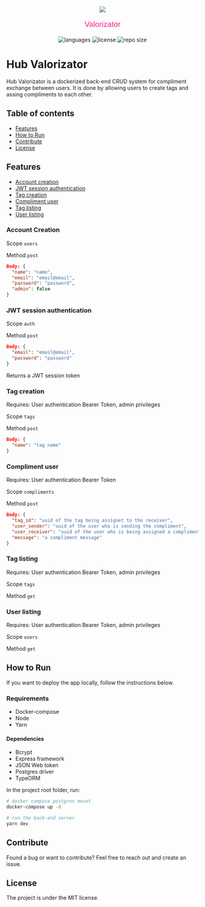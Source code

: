 <div align="center" style="margin-bottom:8px">
  <img src="https://www.ahub.tech/_next/image?url=%2Fimg%2Flogo.png&w=384&q=75" />
  <p style="font-size:20px;color:#F72589;font-family:sans-serif" align="center" >Valorizator</p>
  <img src="https://img.shields.io/github/languages/count/vcwild/hub_valorizator?color=%23F72589&style=flat-square" alt="languages" />
  <img src="https://img.shields.io/github/license/vcwild/hub_valorizator?color=%23F72589&style=flat-square" alt="license" />
  <img src="https://img.shields.io/github/repo-size/vcwild/hub_valorizator?color=%23F72589&style=flat-square" alt="repo size" />
</div>

# Hub Valorizator

Hub Valorizator is a dockerized back-end CRUD system for compliment exchange between users. It is done by allowing users to create tags and assing compliments to each other.

## Table of contents

- [Features](#features)
- [How to Run](#how-to-run)
- [Contribute](#contribute)
- [License](#license)

## Features

- [Account creation](#account-creation)
- [JWT session authentication](#jwt-session-authentication)
- [Tag creation](#tag-creation)
- [Compliment user](#compliment-user)
- [Tag listing](#tag-listing)
- [User listing](#user-listing)

### Account Creation

Scope `users`

Method `post`

```json
Body: {
  "name": "name",
  "email": "email@email",
  "password": "password",
  "admin": false
}
```

### JWT session authentication

Scope `auth`

Method `post`

```json
Body: {
  "email": "email@email",
  "password": "password"
}
```

Returns a JWT session token

### Tag creation

Requires: User authentication Bearer Token, admin privileges

Scope `tags`

Method `post`

```json
Body: {
  "name": "tag name"
}
```

### Compliment user

Requires: User authentication Bearer Token

Scope `compliments`

Method `post`

```json
Body: {
  "tag_id": "uuid of the tag being assignet to the receiver",
  "user_sender": "uuid of the user who is sending the compliment",
  "user_receiver": "uuid of the user who is being assigned a compliment",
  "message": "a compliment message"
}
```

### Tag listing

Requires: User authentication Bearer Token, admin privileges

Scope `tags`

Method `get`

### User listing

Requires: User authentication Bearer Token, admin privileges

Scope `users`

Method `get`

## How to Run

If you want to deploy the app locally, follow the instructions below.

### Requirements

- Docker-compose
- Node
- Yarn

#### Dependencies

- Bcrypt
- Express framework
- JSON Web token
- Postgres driver
- TypeORM

In the project root folder, run:

```sh
# docker compose postgres mount
docker-compose up -d

# run the back-end server
yarn dev
```

## Contribute

Found a bug or want to contribute? Feel free to reach out and create an issue.

## License

The project is under the MIT license.

